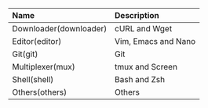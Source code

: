 | Name                   | Description         |
|:-----------------------|:--------------------|
| Downloader(downloader) | cURL and Wget       |
| Editor(editor)         | Vim, Emacs and Nano |
| Git(git)               | Git                 |
| Multiplexer(mux)       | tmux and Screen     |
| Shell(shell)           | Bash and Zsh        |
| Others(others)         | Others              |

